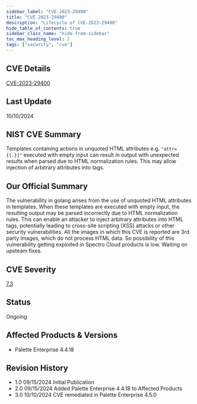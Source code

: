 ```yaml
---
sidebar_label: "CVE-2023-29400"
title: "CVE-2023-29400"
description: "Lifecycle of CVE-2023-29400"
hide_table_of_contents: true
sidebar_class_name: "hide-from-sidebar"
toc_max_heading_level: 2
tags: ["security", "cve"]
---
```


## CVE Details

[CVE-2023-29400](https://nvd.nist.gov/vuln/detail/CVE-2023-29400)

## Last Update

10/10/2024

## NIST CVE Summary

Templates containing actions in unquoted HTML attributes e.g. `"attr={{.}}"` executed with empty input can result in
output with unexpected results when parsed due to HTML normalization rules. This may allow injection of arbitrary
attributes into tags.

## Our Official Summary

The vulnerability in golang arises from the use of unquoted HTML attributes in templates. When these templates are
executed with empty input, the resulting output may be parsed incorrectly due to HTML normalization rules. This can
enable an attacker to inject arbitrary attributes into HTML tags, potentially leading to cross-site scripting (XSS)
attacks or other security vulnerabilities. All the images in which this CVE is reported are 3rd party images, which do
not process HTML data. So possibility of this vulnerability getting exploited in Spectro Cloud products is low. Waiting
on upsteam fixes.

## CVE Severity

[7.3](https://nvd.nist.gov/vuln/detail/CVE-2023-29400)

## Status

Ongoing

## Affected Products & Versions

- Palette Enterprise 4.4.18

## Revision History

- 1.0 09/15/2024 Initial Publication
- 2.0 09/15/2024 Added Palette Enterprise 4.4.18 to Affected Products
- 3.0 10/10/2024 CVE remediated in Palette Enterprise 4.5.0 